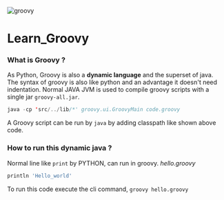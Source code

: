 ![groovy](https://upload.wikimedia.org/wikipedia/commons/thumb/3/36/Groovy-logo.svg/614px-Groovy-logo.svg.png)
# Learn_Groovy
### What is Groovy ?
As Python, Groovy is also a **dynamic language**  and the superset of java. 
The syntax of groovy is also like python and an advantage it doesn't need indentation.
Normal JAVA JVM is used to compile groovy scripts with a single jar `groovy-all.jar`.
```java
java -cp 'src/../lib/*' groovy.ui.GroovyMain code.groovy
```
A Groovy script can be run by `java` by adding classpath like shown above code.

### How to run this dynamic java ?
Normal line like `print` by PYTHON, can run in groovy.
*hello.groovy*
```groovy
println 'Hello_world'
```
To run this code execute the cli command,
`groovy hello.groovy`
